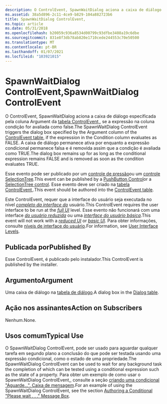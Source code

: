 ```yaml
---
description: O ControlEvent, SpawnWaitDialog aciona a caixa de diálogo especificada pela coluna Argument da tabela ControlEvent,, se a expressão na coluna condição for avaliada como FALSE.
ms.assetid: 38a5d896-2c11-4ce9-b829-104a882723b6
title: SpawnWaitDialog ControlEvent,
ms.topic: article
ms.date: 05/31/2018
ms.openlocfilehash: b20059c936a8534d00799c93dfbe3408a19c6dbe
ms.sourcegitcommit: 831e8f3db78ab820e1710cede244553c70e50500
ms.translationtype: MT
ms.contentlocale: pt-BR
ms.lasthandoff: 01/07/2021
ms.locfileid: "103921015"
---
```

# <a name="spawnwaitdialog-controlevent"></a><span data-ttu-id="4795e-103">SpawnWaitDialog ControlEvent,</span><span class="sxs-lookup"><span data-stu-id="4795e-103">SpawnWaitDialog ControlEvent</span></span>

<span data-ttu-id="4795e-104">O ControlEvent, SpawnWaitDialog aciona a caixa de diálogo especificada pela coluna Argument da [tabela ControlEvent,](controlevent-table.md), se a expressão na coluna condição for avaliada como false.</span><span class="sxs-lookup"><span data-stu-id="4795e-104">The SpawnWaitDialog ControlEvent triggers the dialog box specified by the Argument column of the [ControlEvent table](controlevent-table.md), if the expression in the Condition column evaluates as FALSE.</span></span> <span data-ttu-id="4795e-105">A caixa de diálogo permanece ativa por enquanto a expressão condicional permanece falsa e é removida assim que a condição é avaliada como TRUE.</span><span class="sxs-lookup"><span data-stu-id="4795e-105">The dialog box remains up for as long as the conditional expression remains FALSE and is removed as soon as the condition evaluates TRUE.</span></span>

<span data-ttu-id="4795e-106">Esse evento pode ser publicado por um [controle de pressão](pushbutton-control.md)ou um [controle SelectionTree](selectiontree-control.md).</span><span class="sxs-lookup"><span data-stu-id="4795e-106">This event can be published by a [PushButton Control](pushbutton-control.md)or a [SelectionTree control](selectiontree-control.md).</span></span> <span data-ttu-id="4795e-107">Esse evento deve ser criado na [tabela ControlEvent,](controlevent-table.md).</span><span class="sxs-lookup"><span data-stu-id="4795e-107">This event should be authored into the [ControlEvent table](controlevent-table.md).</span></span>

<span data-ttu-id="4795e-108">Este ControlEvent, requer que a interface do usuário seja executada no nível [*completo da interface do*](f-gly.md) usuário.</span><span class="sxs-lookup"><span data-stu-id="4795e-108">This ControlEvent requires the user interface to be run at the [*full UI*](f-gly.md) level.</span></span> <span data-ttu-id="4795e-109">Esse evento não funcionará com uma interface [*do usuário reduzida*](r-gly.md) ou uma [*interface do usuário básica*](b-gly.md).</span><span class="sxs-lookup"><span data-stu-id="4795e-109">This event will not work with a [*reduced UI*](r-gly.md) or [*basic UI*](b-gly.md).</span></span> <span data-ttu-id="4795e-110">Para obter informações, consulte [níveis de interface do usuário](user-interface-levels.md).</span><span class="sxs-lookup"><span data-stu-id="4795e-110">For information, see [User Interface Levels](user-interface-levels.md).</span></span>

## <a name="published-by"></a><span data-ttu-id="4795e-111">Publicada por</span><span class="sxs-lookup"><span data-stu-id="4795e-111">Published By</span></span>

<span data-ttu-id="4795e-112">Esse ControlEvent, é publicado pelo instalador.</span><span class="sxs-lookup"><span data-stu-id="4795e-112">This ControlEvent is published by the installer.</span></span>

## <a name="argument"></a><span data-ttu-id="4795e-113">Argumento</span><span class="sxs-lookup"><span data-stu-id="4795e-113">Argument</span></span>

<span data-ttu-id="4795e-114">Uma caixa de diálogo na [tabela de diálogo](dialog-table.md).</span><span class="sxs-lookup"><span data-stu-id="4795e-114">A dialog box in the [Dialog table](dialog-table.md).</span></span>

## <a name="action-on-subscribers"></a><span data-ttu-id="4795e-115">Ação nos assinantes</span><span class="sxs-lookup"><span data-stu-id="4795e-115">Action on Subscribers</span></span>

<span data-ttu-id="4795e-116">Nenhum.</span><span class="sxs-lookup"><span data-stu-id="4795e-116">None.</span></span>

## <a name="typical-use"></a><span data-ttu-id="4795e-117">Usos comum</span><span class="sxs-lookup"><span data-stu-id="4795e-117">Typical Use</span></span>

<span data-ttu-id="4795e-118">O SpawnWaitDialog ControlEvent, pode ser usado para aguardar qualquer tarefa em segundo plano a conclusão do que pode ser testada usando uma expressão condicional, como o estado de uma propriedade.</span><span class="sxs-lookup"><span data-stu-id="4795e-118">The SpawnWaitDialog ControlEvent can be used to wait for any background task the completion of which can be tested using a conditional expression such as the state of a property.</span></span> <span data-ttu-id="4795e-119">Para obter um exemplo de como usar o SpawnWaitDialog ControlEvent,, consulte a seção [criando uma condicional "Aguarde...". Caixa de mensagem](authoring-a-conditional-please-wait-------message-box.md).</span><span class="sxs-lookup"><span data-stu-id="4795e-119">For an example of using the SpawnWaitDialog ControlEvent, see the section [Authoring a Conditional "Please wait . . ." Message Box](authoring-a-conditional-please-wait-------message-box.md).</span></span>

 

 



